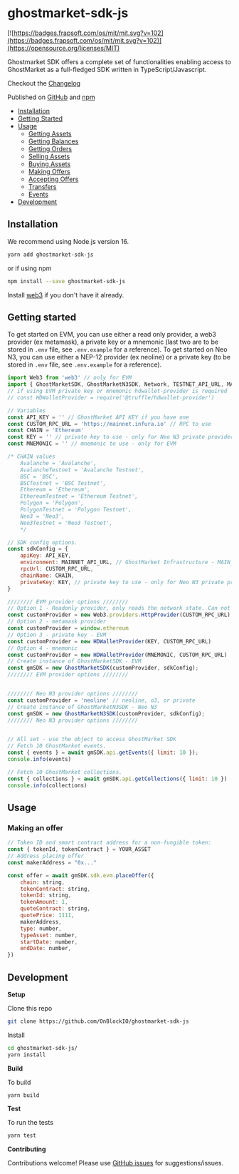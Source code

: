 # ghostmarket-sdk-js

[![https://badges.frapsoft.com/os/mit/mit.svg?v=102](https://badges.frapsoft.com/os/mit/mit.svg?v=102)](https://opensource.org/licenses/MIT)

Ghostmarket SDK offers a complete set of functionalities enabling access to GhostMarket as a full-fledged SDK written in TypeScript/Javascript. 

Checkout the [Changelog](https://github.com/OnBlockIO/ghostmarket-sdk-js/blob/master/CHANGELOG.md)

Published on [GitHub](https://github.com/OnBlockIO/ghostmarket-sdk-js) and [npm](https://www.npmjs.com/package/ghostmarket-sdk-js)

- [Installation](#installation)
- [Getting Started](#getting-started)
- [Usage](#getting-started)
  - [Getting Assets](#getting-assets)
  - [Getting Balances](#getting-balances)
  - [Getting Orders](#getting-orders)
  - [Selling Assets](#selling-assets)
  - [Buying Assets](#buying-assets)
  - [Making Offers](#making-offers)
  - [Accepting Offers](#accepting-offers)
  - [Transfers](#transfers)
  - [Events](#events)
- [Development](#development)


## Installation

We recommend using Node.js version 16.

```bash
yarn add ghostmarket-sdk-js
```
or if using npm
```bash
npm install --save ghostmarket-sdk-js
```

Install [web3](https://github.com/ethereum/web3.js) if you don't have it already.

## Getting started

To get started on EVM, you can use either a read only provider, a web3 provider (ex metamask), a private key or a mnemonic (last two are to be stored in `.env` file, see `.env.example` for a reference).
To get started on Neo N3, you can use either a NEP-12 provider (ex neoline) or a private key (to be stored in `.env` file, see `.env.example` for a reference).

```js
import Web3 from 'web3' // only for EVM
import { GhostMarketSDK, GhostMarketN3SDK, Network, TESTNET_API_URL, MAINNET_API_URL } from 'ghostmarket-sdk-js';
// if using EVM private key or mnemonic hdwallet-provider is required
// const HDWalletProvider = require('@truffle/hdwallet-provider')

// Variables
const API_KEY = '' // GhostMarket API KEY if you have one
const CUSTOM_RPC_URL = 'https://mainnet.infura.io' // RPC to use
const CHAIN = 'Ethereum'
const KEY = '' // private key to use - only for Neo N3 private provider or EVM
const MNEMONIC = '' // mnemonic to use - only for EVM

/* CHAIN values
    Avalanche = 'Avalanche',
    AvalancheTestnet = 'Avalanche Testnet',
    BSC = 'BSC',
    BSCTestnet = 'BSC Testnet',
    Ethereum = 'Ethereum',
    EthereumTestnet = 'Ethereum Testnet',
    Polygon = 'Polygon',
    PolygonTestnet = 'Polygon Testnet',
    Neo3 = 'Neo3',
    Neo3Testnet = 'Neo3 Testnet',
    */

// SDK config options.
const sdkConfig = {
    apiKey: API_KEY,
    environment: MAINNET_API_URL, // GhostMarket Infrastructure - MAIN_ENVIRONMENT or TEST_ENVIRONMENT
    rpcUrl: CUSTOM_RPC_URL,
    chainName: CHAIN,
    privateKey: KEY, // private key to use - only for Neo N3 private provider
}

//////// EVM provider options ////////
// Option 1 - Readonly provider, only reads the network state. Can not sign transactions.
const customProvider = new Web3.providers.HttpProvider(CUSTOM_RPC_URL)
// Option 2 - metamask provider
const customProvider = window.ethereum
// Option 3 - private key - EVM
const customProvider = new HDWalletProvider(KEY, CUSTOM_RPC_URL)
// Option 4 - mnemonic
const customProvider = new HDWalletProvider(MNEMONIC, CUSTOM_RPC_URL)
// Create instance of GhostMarketSDK - EVM
const gmSDK = new GhostMarketSDK(customProvider, sdkConfig);
//////// EVM provider options ////////


//////// Neo N3 provider options ////////
const customProvider = 'neoline' // neoline, o3, or private
// Create instance of GhostMarketN3SDK - Neo N3
const gmSDK = new GhostMarketN3SDK(customProvider, sdkConfig);
//////// Neo N3 provider options ////////


// All set - use the object to access GhostMarket SDK
// Fetch 10 GhostMarket events.
const { events } = await gmSDK.api.getEvents({ limit: 10 });
console.info(events)

// Fetch 10 GhostMarket collections.
const { collections } = await gmSDK.api.getCollections({ limit: 10 })
console.info(collections)
```

## Usage

### Making an offer

```js
// Token ID and smart contract address for a non-fungible token:
const { tokenId, tokenContract } = YOUR_ASSET
// Address placing offer
const makerAddress = "0x..."

const offer = await gmSDK.sdk.evm.placeOffer({
    chain: string,
    tokenContract: string,
    tokenId: string,
    tokenAmount: 1,
    quoteContract: string,
    quotePrice: 1111,
    makerAddress,
    type: number,
    typeAsset: number,
    startDate: number,
    endDate: number,
})
```


## Development

**Setup**

Clone this repo
```bash
git clone https://github.com/OnBlockIO/ghostmarket-sdk-js
```

Install 
```bash
cd ghostmarket-sdk-js/
yarn install
```

**Build**

To build
```bash
yarn build
```

**Test**

To run the tests
```bash
yarn test
```

**Contributing**

Contributions welcome! Please use [GitHub issues](https://github.com/OnBlockIO/ghostmarket-sdk-js/issues) for suggestions/issues.